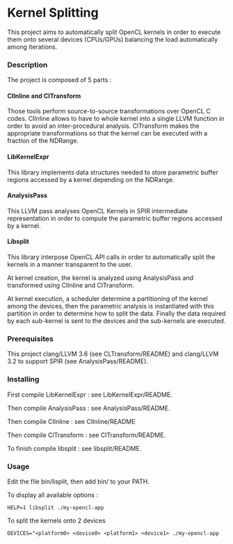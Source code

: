 # Kernel Splitting

This project aims to automatically split OpenCL kernels in order to execute them
onto several devices (CPUs/GPUs) balancing the load automatically among iterations.


### Description


The project is composed of 5 parts :

#### ClInline and ClTransform

Those tools perform source-to-source transformations over OpenCL C codes.
ClInline allows to have to whole kernel into a single LLVM function in
order to avoid an inter-procedural analysis.
ClTransform makes the appropriate transformations so that the kernel can be
executed with a fraction of the NDRange.

#### LibKernelExpr

This library implements data structures needed to store parametric buffer
regions accessed by a kernel depending on the NDRange.

#### AnalysisPass

This LLVM pass analyses OpenCL Kernels in SPIR intermediate representation in
order to compute the parametric buffer regions accessed by a kernel.

#### Libsplit

This library interpose OpenCL API calls in order to automatically split the
kernels in a manner transparent to the user.

At kernel creation, the kernel is analyzed using AnalysisPass and transformed
using ClInline and ClTransform.

At kernel execution, a scheduler determine a partitioning of the kernel among
the devices, then the parametric analysis is instantiated with this partition in
order to determine how to split the data. Finally the data required by each
sub-kernel is sent to the devices and the sub-kernels are executed.

### Prerequisites

This project clang/LLVM 3.6 (see CLTransform/README) and clang/LLVM 3.2 to
support SPIR (see AnalysisPass/README).

### Installing

First compile LibKernelExpr : see LibKernelExpr/README.

Then compile AnalysisPass : see AnalysisPass/README.

Then compile ClInline : see ClInline/README

Then compile ClTransform : see ClTransform/README.

To finish compile libsplit : see libsplit/README.

### Usage

Edit the file bin/lisplit, then add bin/ to your PATH.

To display all available options :

```
HELP=1 libsplit ./my-opencl-app
```

To split the kernels onto 2 devices

```
DEVICES="<platform0> <device0> <platform1> <device1> ./my-opencl-app
```
